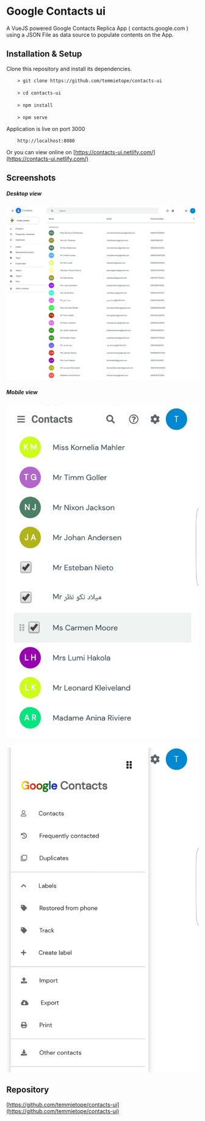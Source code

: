 # Google Contacts ui

A VueJS powered Google Contacts Replica App ( contacts.google.com ) using a JSON File as data source to populate contents on the App.

## Installation & Setup

Clone this repository and install its dependencies.

        > git clone https://github.com/temmietope/contacts-ui

        > cd contacts-ui

        > npm install

        > npm serve

Application is live on port 3000

        http://localhost:8080

Or you can view online on [https://contacts-ui.netlify.com/](https://contacts-ui.netlify.com/)

## Screenshots

##### Desktop view

![](./screenshots/desktop-view.jpeg)

##### Mobile view

![](./screenshots/mobile-view.jpeg)

![](./screenshots/mobile-view2.jpeg)

## Repository

[https://github.com/temmietope/contacts-ui](https://github.com/temmietope/contacts-ui)
